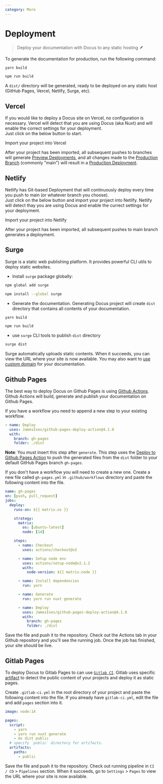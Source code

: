 ```yaml
---
category: More
---
```


# Deployment

> Deploy your documentation with Docus to any static hosting 🪶

To generate the documentation for production, run the following command:

<code-group>
  <code-block label="Yarn" active>

```bash
yarn build
```

</code-block>
<code-block label="NPM">

```bash
npm run build
```

</code-block>
</code-group>

A `dist/` directory will be generated, ready to be deployed on any static host (GitHub Pages, Vercel, Netlify, Surge, etc).


## Vercel

If you would like to deploy a Docus site on Vercel, no configuration is necessary. Vercel will detect that you are using Docus (aka Nuxt) and will enable the correct settings for your deployment.   
Just click on the below button to start.

<button-link blank href="https://vercel.com/new">Import your project into Vercel</button-link>

After your project has been imported, all subsequent pushes to branches will generate [Preview Deployments](https://vercel.com/docs/platform/deployments#preview), and all changes made to the [Production Branch](https://vercel.com/docs/git#production-branch) (commonly "main") will result in a [Production Deployment](https://vercel.com/docs/platform/deployments#production).


## Netlify

Netlify has Git-based Deployment that will continuously deploy every time you push to main (or whatever branch you choose).   
Just click on the below button and import your project into Netlify. Netlify will detect thay you are using Docus and enable the currect settings for your deployment.

<button-link blank href="https://app.netlify.com/start">Import your project into Netlify</button-link>

After your project has been imported, all subsequent pushes to main branch generates a deployment.


## Surge

Surge is a static web publishing platform. It provides powerful CLI utils to deploy static websites.

- Install `surge` package globally:

<code-group>
<code-block label="Yarn" active>

```bash
npm global add surge
```

</code-block>
<code-block label="NPM">

```bash
npm install --global surge
```

</code-block>
</code-group>

- Generate the documentation. Generating Docus project will create `dist` directory that contains all contents of your documentation.

<code-group>
  <code-block label="Yarn" active>

```bash
yarn build
```

</code-block>
<code-block label="NPM">

```bash
npm run build
```

</code-block>
</code-group>

- use `surge` CLI tools to publish `dist` directory

```bash
surge dist
```

Surge automatically uploads static contents. When it succeeds, you can view the URL where your site is now available.
You may also want to [use custom domain](https://surge.sh/help/adding-a-custom-domain) for your documentation.


## Github Pages

The best way to deploy Docus on Github Pages is using [Github Actions](https://github.com/features/actions). Github Actions will build, generate and publish your documentation on Github Pages.

If you have a workflow you need to append a new step to your existing workflow.  

```yaml
- name: Deploy
  uses: JamesIves/github-pages-deploy-action@4.1.0
  with:
    branch: gh-pages
    folder: ./dist
```

**Note**: You must insert this step after `generate`. This step uses the [Deploy to Github Pages Action](https://github.com/marketplace/actions/deploy-to-github-pages) to push the generated files from the `dist` folder to your default GitHub Pages branch `gh-pages`.

If you don't have a workflow you will need to create a new one. Create a new file called `gh-pages.yml` in `.github/workflows` directory and paste the following content into the file.

```yaml [.github/workflows/gh-pages.yml]
name: gh-pages
on: [push, pull_request]
jobs:
  deploy:
    runs-on: ${{ matrix.os }}

    strategy:
      matrix:
        os: [ubuntu-latest]
        node: [14]

    steps:
      - name: Checkout
        uses: actions/checkout@v2

      - name: Setup node env
        uses: actions/setup-node@v2.1.2
        with:
          node-version: ${{ matrix.node }}

      - name: Install dependencies
        run: yarn

      - name: Generate
        run: yarn run nuxt generate

      - name: Deploy
        uses: JamesIves/github-pages-deploy-action@4.1.0
        with:
          branch: gh-pages
          folder: ./dist
```

Save the file and push it to the repository. Check out the Actions tab in your Github repository and you'll see the running job. Once the job has finished, your site should be live.

## Gitlab Pages

To deploy Docus to Gitlab Pages to can use [`Gitlab CI`](https://about.gitlab.com/stages-devops-lifecycle/continuous-integration/). Gitlab uses specific [artifact](https://docs.gitlab.com/ee/ci/pipelines/job_artifacts.html) to detect the public content of your projects and deploy it as static pages.

Create `.gitlab-ci.yml` in the root directory of your project and paste the following content into the file. If you already have `gitlab-ci.yml`, edit the file and add `pages` section into it.

```yaml [.gitlab-ci.yml]
image: node:14

pages:
  script:
    - yarn
    - yarn run nuxt generate
    - mv dist public
  # specify `public` directory for artifacts.
  artifacts:
    paths:
      - public
```

Save the file and push it to the repository. Check out running pipeline in `CI / CD` > `Pipelines` section. When it succeeds, go to `Settings` > `Pages` to view the URL where your site is now available.
